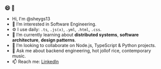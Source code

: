 ### 😄 👋

- Hi, I'm @sheygs13
- 🔭 I’m interested in Software Engineering.
- ⚙️ I use daily: `.ts`, `.js(x)`, `.yml`, `.html`, `.css`.
- 🌱 I’m currently learning about **distributed systems**, **software architecture**,  **design patterns**.
- 👯 I’m looking to collaborate on Node.js, TypeScript & Python projects.
- 💬 Ask me about backend engineering, hot jollof rice, contemporary music.
- 📫 Reach me: [LinkedIn](https://www.linkedin.com/in/olusegun-ekoh-872932178/)

<!--
**sheygs13/sheygs13** is a ✨ _special_ ✨ repository because its `README.md` (this file) appears on your GitHub profile.
-->
